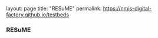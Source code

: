 layout: page
title: "RESuME"
permalink: https://nmis-digital-factory.github.io/testbeds

### RESuME
